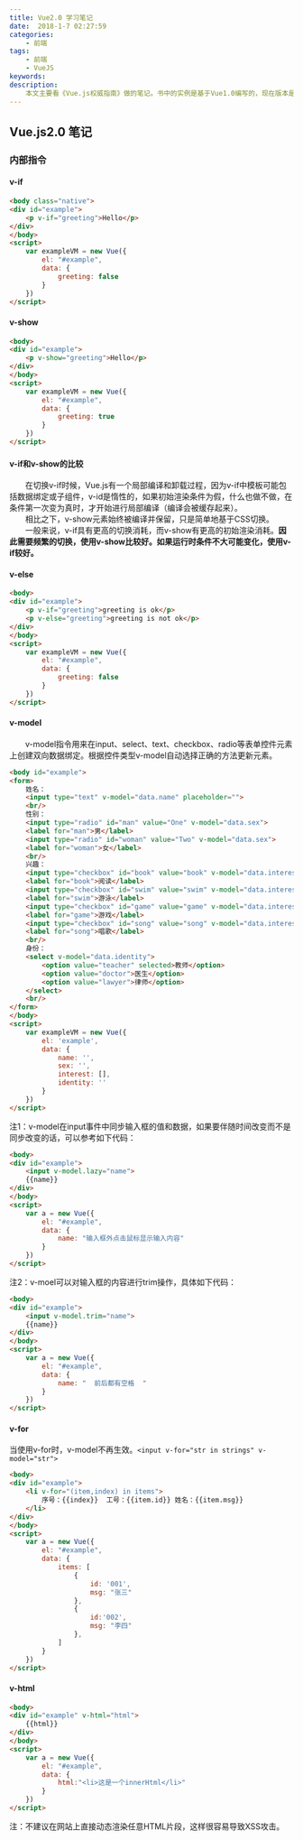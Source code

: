 ```yaml
---
title: Vue2.0 学习笔记
date:  2018-1-7 02:27:59
categories: 
    - 前端
tags: 
    - 前端 
    - VueJS
keywords:  
description: 
    本文主要看《Vue.js权威指南》做的笔记。书中的实例是基于Vue1.0编写的，现在版本是2.0+，相比改动了不少东西，因此在阅读此书过程中，用Vue2实现一遍Vuw的内部指令，在此做一下笔记。
---
```

## Vue.js2.0 笔记
### 内部指令
#### v-if
``` HTML
<body class="native">
<div id="example">
    <p v-if="greeting">Hello</p>
</div>
</body>
<script>
    var exampleVM = new Vue({
        el: "#example",
        data: {
            greeting: false
        }
    })
</script>
```

#### v-show
``` HTML
<body>
<div id="example">
    <p v-show="greeting">Hello</p>
</div>
</body>
<script>
    var exampleVM = new Vue({
        el: "#example",
        data: {
            greeting: true
        }
    })
</script>
```

#### v-if和v-show的比较
&emsp;&emsp;在切换v-if时候，Vue.js有一个局部编译和卸载过程，因为v-if中模板可能包括数据绑定或子组件，v-id是惰性的，如果初始渲染条件为假，什么也做不做，在条件第一次变为真时，才开始进行局部编译（编译会被缓存起来）。<br>
&emsp;&emsp;相比之下，v-show元素始终被编译并保留，只是简单地基于CSS切换。<br>
&emsp;&emsp;一般来说，v-if具有更高的切换消耗，而v-show有更高的初始渲染消耗。**因此需要频繁的切换，使用v-show比较好。如果运行时条件不大可能变化，使用v-if较好。**<br>
#### v-else
``` HTML
<body>
<div id="example">
    <p v-if="greeting">greeting is ok</p>
    <p v-else="greeting">greeting is not ok</p>
</div>
</body>
<script>
    var exampleVM = new Vue({
        el: "#example",
        data: {
            greeting: false
        }
    })
</script>
```
#### v-model
&emsp;&emsp;v-model指令用来在input、select、text、checkbox、radio等表单控件元素上创建双向数据绑定。根据控件类型v-model自动选择正确的方法更新元素。
``` HTML
<body id="example">
<form>
    姓名：
    <input type="text" v-model="data.name" placeholder="">
    <br/>
    性别：
    <input type="radio" id="man" value="One" v-model="data.sex">
    <label for="man">男</label>
    <input type="radio" id="woman" value="Two" v-model="data.sex">
    <label for="woman">女</label>
    <br/>
    兴趣：
    <input type="checkbox" id="book" value="book" v-model="data.interest">
    <label for="book">阅读</label>
    <input type="checkbox" id="swim" value="swim" v-model="data.interest">
    <label for="swim">游泳</label>
    <input type="checkbox" id="game" value="game" v-model="data.interest">
    <label for="game">游戏</label>
    <input type="checkbox" id="song" value="song" v-model="data.interest">
    <label for="song">唱歌</label>
    <br/>
    身份：
    <select v-model="data.identity">
        <option value="teacher" selected>教师</option>
        <option value="doctor">医生</option>
        <option value="lawyer">律师</option>
    </select>
    <br/>
</form>
</body>
<script>
    var exampleVM = new Vue({
        el: 'example',
        data: {
            name: '',
            sex: '',
            interest: [],
            identity: ''
        }
    })
</script>
```
注1：v-model在input事件中同步输入框的值和数据，如果要伴随时间改变而不是同步改变的话，可以参考如下代码：
``` HTML
<body>
<div id="example">
    <input v-model.lazy="name">
    {{name}}
</div>
</body>
<script>
    var a = new Vue({
        el: "#example",
        data: {
            name: "输入框外点击鼠标显示输入内容"
        }
    })
</script>
```
注2：v-moel可以对输入框的内容进行trim操作，具体如下代码：
``` HTML
<body>
<div id="example">
    <input v-model.trim="name">
    {{name}}
</div>
</body>
<script>
    var a = new Vue({
        el: "#example",
        data: {
            name: "  前后都有空格  "
        }
    })
</script>
```
#### v-for
当使用v-for时，v-model不再生效。`<input v-for="str in strings" v-model="str">`
``` HTML
<body>
<div id="example">
    <li v-for="(item,index) in items">
        序号：{{index}}  工号：{{item.id}} 姓名：{{item.msg}}
    </li>
</div>
</body>
<script>
    var a = new Vue({
        el: "#example",
        data: {
            items: [
                {
                    id: '001',
                    msg: "张三"
                },
                {
                    id:'002',
                    msg: "李四"
                },
            ]
        }
    })
</script>
```
#### v-html
``` HTML
<body>
<div id="example" v-html="html">
    {{html}}
</div>
</body>
<script>
    var a = new Vue({
        el: "#example",
        data: {
            html:"<li>这是一个innerHtml</li>"
        }
    })
</script>
```
注：不建议在网站上直接动态渲染任意HTML片段，这样很容易导致XSS攻击。